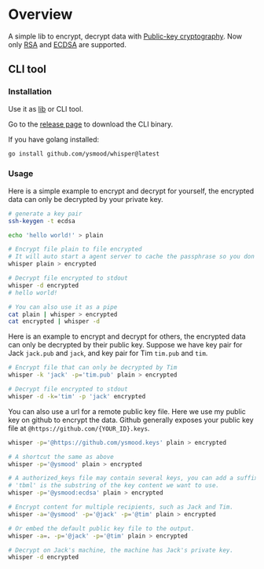<!-- markdownlint-disable MD010 -->

# Overview

A simple lib to encrypt, decrypt data with [Public-key cryptography](https://en.wikipedia.org/wiki/Public-key_cryptography).
Now only [RSA](<https://en.wikipedia.org/wiki/RSA_(cryptosystem)>) and [ECDSA](https://en.wikipedia.org/wiki/Elliptic_Curve_Digital_Signature_Algorithm) are supported.

## CLI tool

### Installation

Use it as [lib](https://pkg.go.dev/github.com/ysmood/whisper/lib) or CLI tool.

Go to the [release page](https://github.com/ysmood/whisper/releases) to download the CLI binary.

If you have golang installed:

```bash
go install github.com/ysmood/whisper@latest
```

### Usage

Here is a simple example to encrypt and decrypt for yourself, the encrypted data can only be decrypted by your private key.

```bash
# generate a key pair
ssh-keygen -t ecdsa

echo 'hello world!' > plain

# Encrypt file plain to file encrypted
# It will auto start a agent server to cache the passphrase so you don't have to retype it.
whisper plain > encrypted

# Decrypt file encrypted to stdout
whisper -d encrypted
# hello world!

# You can also use it as a pipe
cat plain | whisper > encrypted
cat encrypted | whisper -d
```

Here is an example to encrypt and decrypt for others, the encrypted data can only be decrypted by their public key.
Suppose we have key pair for Jack `jack.pub` and `jack`, and key pair for Tim `tim.pub` and `tim`.

```bash
# Encrypt file that can only be decrypted by Tim
whisper -k 'jack' -p='tim.pub' plain > encrypted

# Decrypt file encrypted to stdout
whisper -d -k='tim' -p 'jack' encrypted
```

You can also use a url for a remote public key file.
Here we use my public key on github to encrypt the data.
Github generally exposes your public key file at `@https://github.com/{YOUR_ID}.keys`.

```bash
whisper -p='@https://github.com/ysmood.keys' plain > encrypted

# A shortcut the same as above
whisper -p='@ysmood' plain > encrypted

# A authorized_keys file may contain several keys, you can add a suffix to select a specific key.
# 'tbml' is the substring of the key content we want to use.
whisper -p='@ysmood:ecdsa' plain > encrypted

# Encrypt content for multiple recipients, such as Jack and Tim.
whisper -a='@ysmood' -p='@jack' -p='@tim' plain > encrypted

# Or embed the default public key file to the output.
whisper -a=. -p='@jack' -p='@tim' plain > encrypted

# Decrypt on Jack's machine, the machine has Jack's private key.
whisper -d encrypted
```

